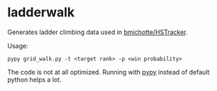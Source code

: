 # ladderwalk
Generates ladder climbing data used in [bmichotte/HSTracker](https://github.com/bmichotte/HSTracker).

Usage:

`pypy grid_walk.py -t <target rank> -p <win probability>`

The code is not at all optimized. Running with [pypy](http://pypy.org/) instead of default python helps a lot.
